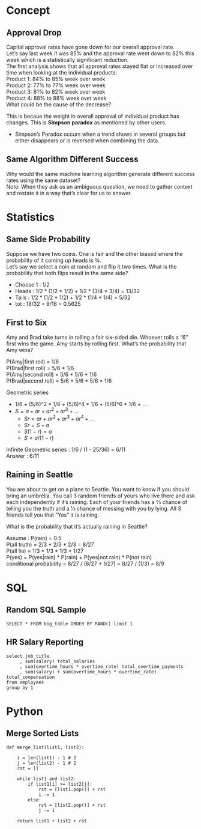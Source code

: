# Concept

## Approval Drop

Capital approval rates have gone down for our overall approval rate. </br>
Let’s say last week it was 85% and the approval rate went down to 82% this week which is a statistically significant reduction. </br>
The first analysis shows that all approval rates stayed flat or increased over time when looking at the individual products: </br>
Product 1: 84% to 85% week over week </br>
Product 2: 77% to 77% week over week </br>
Product 3: 81% to 82% week over week </br>
Product 4: 88% to 88% week over week </br>
What could be the cause of the decrease? </br>

This is becaue the weight in overall approval of individual product has changes. This is **Simpson paradox** as mentioned by other users.
- Simpson’s Paradox occurs when a trend shows in several groups but either disappears or is reversed when combining the data.

## Same Algorithm Different Success
Why would the same machine learning algorithm generate different success rates using the same dataset? </br>
Note: When they ask us an ambiguous question, we need to gather context and restate it in a way that’s clear for us to answer. </br>

# Statistics

## Same Side Probability

Suppose we have two coins. One is fair and the other biased where the probability of it coming up heads is 3⁄4. </br>
Let’s say we select a coin at random and flip it two times. What is the probability that both flips result in the same side?

- Choose 1 : 1/2
- Heads : 1/2 * (1/2 * 1/2) + 1/2 * (3/4 * 3/4) = 13/32
- Tails : 1/2 * (1/2 * 1/2) + 1/2 * (1/4 * 1/4) = 5/32
- tot : 18/32 = 9/16 = 0.5625

## First to Six
Amy and Brad take turns in rolling a fair six-sided die. Whoever rolls a “6” first wins the game. Amy starts by rolling first. What’s the probability that Amy wins?

P(Amy|first roll) = 1/6 </br>
P(Brad|first roll) = 5/6 * 1/6 </br>
P(Amy|second roll) = 5/6 * 5/6 * 1/6 </br>
P(Brad|second roll) = 5/6 * 5/6 * 5/6 * 1/6 </br>

Geometric series
- 1/6 + (5/6)^2 * 1/6 + (5/6)^4 * 1/6 + (5/6)^6 * 1/6 + ...
- $S = a + ar + ar^2 + ar^3 + ...$
  - $Sr = ar + ar^2 + ar^3 + ar^4 + ...$
  - $Sr = S - a$
  - $S(1-r) = a$
  - $S = a / (1-r)$

Infinite Geometric series : 1/6 / (1 - 25/36) = 6/11 </br>
Answer : 6/11

## Raining in Seattle

You are about to get on a plane to Seattle. You want to know if you should bring an umbrella. You call 3 random friends of yours who live there and ask each independently if it’s raining. Each of your friends has a 2⁄3 chance of telling you the truth and a 1⁄3 chance of messing with you by lying. All 3 friends tell you that “Yes” it is raining. </br>

What is the probability that it’s actually raining in Seattle? </br>

Assume : P(rain) = 0.5 </br>
P(all truth) = 2/3 * 2/3 * 2/3 = 8/27 </br>
P(all lie) = 1/3 * 1/3 * 1/3 = 1/27 </br>
P(yes) = P(yes|rain) * P(rain) + P(yes|not rain) * P(not rain) </br>
conditional probability = 8/27 / (8/27 + 1/27) = 8/27 / (1/3) = 8/9

# SQL

## Random SQL Sample

```SELECT * FROM big_table ORDER BY RAND() limit 1```

## HR Salary Reporting

```
select job_title
     , sum(salary) total_salaries
     , sum(overtime_hours * overtime_rate) total_overtime_payments
     , sum(salary) + sum(overtime_hours * overtime_rate) total_compensation
from employees
group by 1
```

# Python

## Merge Sorted Lists

```
def merge_list(list1, list2):

    i = len(list1) - 1 # 2
    j = len(list2) - 1 # 2
    rst = []

    while list1 and list2:
        if list1[i] >= list2[j]:
            rst = [list1.pop()] + rst
            i -= 1
        else:
            rst = [list2.pop()] + rst
            j -= 1

    return list1 + list2 + rst
```
